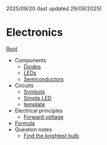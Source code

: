 2025/09/20 (last updated 29/09/2025)

# Electronics

[Root](../README.md)

- Components
    - [Diodes](./Components/Diodes.md)
    - [LEDs](./Components/LEDs.md)
    - [Semiconductors](./Components/Semiconductors.md)
- Circuits
    - [Symbols](./Circuits/Symbols.md)
    - [Simple LED](./Circuits/simple_LED.md)
    - [template](./Circuits/template.md)
- Electrical principles
    - [Forward voltage](./Electrical_principles/Forward_voltage.md)
- [Formula](Formula.md)
- Question notes
    - [Find the brightest bulb](Questions_notes.md/Find_the_brightest_bulb.md)